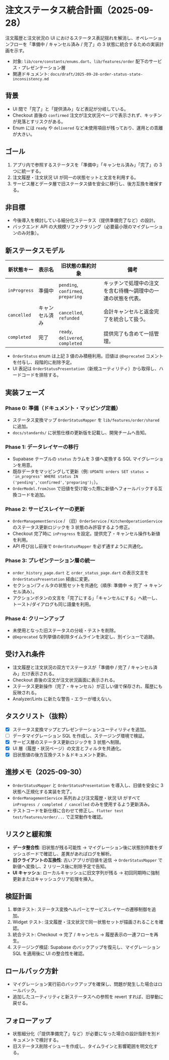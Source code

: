 # 注文ステータス統合計画（2025-09-28）

注文履歴と注文状況の UI におけるステータス表記揺れを解消し、オペレーションフローを「準備中 / キャンセル済み / 完了」の 3 状態に統合するための実装計画を示す。

- 対象: `lib/core/constants/enums.dart`、`lib/features/order` 配下のサービス・プレゼンテーション層
- 関連ドキュメント: `docs/draft/2025-09-28-order-status-state-inconsistency.md`

## 背景

- UI 間で「完了」と「提供済み」など表記が分岐している。
- Checkout 直後の `confirmed` 注文が注文状況ページで表示されず、キッチンが見落とすリスクがある。
- Enum には `ready` や `delivered` など未使用項目が残っており、運用との乖離が大きい。

## ゴール

1. アプリ内で参照するステータスを「準備中」「キャンセル済み」「完了」の 3 つに統一する。
2. 注文履歴・注文状況 UI が同一の状態セットと文言を利用する。
3. サービス層とデータ層で旧ステータス値を安全に移行し、後方互換を確保する。

## 非目標

- 今後導入を検討している細分化ステータス（提供準備完了など）の設計。
- バックエンド API の大規模リファクタリング（必要最小限のマイグレーションのみ対象）。

## 新ステータスモデル

| 新状態キー | 表示名 | 旧状態の集約対象 | 備考 |
| --- | --- | --- | --- |
| `inProgress` | 準備中 | `pending`, `confirmed`, `preparing` | キッチンで処理中の注文を含む待機〜調理中の一連の状態を代表。 |
| `cancelled` | キャンセル済み | `cancelled`, `refunded` | 会計キャンセルと返金完了を統合して扱う。 |
| `completed` | 完了 | `ready`, `delivered`, `completed` | 提供完了も含めて一括管理。 |

- `OrderStatus` enum は上記 3 値のみ積極利用。旧値は `@Deprecated` コメントを付与し、段階的に削除予定。
- UI 表記は `OrderStatusPresentation`（新規ユーティリティ）から取得し、ハードコードを排除する。

## 実装フェーズ

### Phase 0: 準備（ドキュメント・マッピング定義）
- ステータス変換マップ `OrderStatusMapper` を `lib/features/order/shared` に追加。
- `docs/standards/` に状態仕様の更新版を記載し、開発チームへ告知。

### Phase 1: データレイヤーの移行
- Supabase テーブルの `status` カラムを 3 値へ変換する SQL マイグレーションを用意。
- 既存データをマッピングして更新（例: `UPDATE orders SET status = 'in_progress' WHERE status IN ('pending','confirmed','preparing');`）。
- `OrderModel.fromJson` で旧値を受け取った際に新値へフォールバックする互換コードを追加。

### Phase 2: サービスレイヤーの更新
- `OrderManagementService` / （旧）`OrderService` / `KitchenOperationService` のステータス更新ロジックを 3 状態のみ許容するよう修正。
- Checkout 完了時に `inProgress` を設定。提供完了・キャンセル操作も新値を利用。
- API 呼び出し前後で `OrderStatusMapper` を必ず通すように共通化。

### Phase 3: プレゼンテーション層の統一
- `order_history_page.dart` と `order_status_page.dart` の表示文言を `OrderStatusPresentation` 経由に変更。
- セクション/フィルタの状態セットを共通化（順序: 準備中 → 完了 → キャンセル済み）。
- アクションボタンの文言を「完了にする」「キャンセルにする」へ統一し、トースト/ダイアログも同じ語彙を利用。

### Phase 4: クリーンアップ
- 未使用となった旧ステータスの分岐・テストを削除。
- `@Deprecated` な列挙値の削除タイムラインを決定し、別イシューで追跡。

## 受け入れ条件

- 注文履歴と注文状況の双方でステータスが「準備中 / 完了 / キャンセル済み」だけ表示される。
- Checkout 直後の注文が注文状況画面に表示される。
- ステータス更新操作（完了・キャンセル）が正しい値で保存され、履歴にも反映される。
- Analyzer/Lints に新たな警告・エラーが増えない。

## タスクリスト（抜粋）

- [x] ステータス変換マップとプレゼンテーションユーティリティを追加。
- [ ] データマイグレーション SQL を作成し、ステージング環境で検証。
- [x] サービス層のステータス更新ロジックを 3 状態へ制限。
- [x] UI 層（履歴・状況ページ）の文言とフィルタを共通化。
- [x] 旧状態値の後方互換テスト＆ドキュメント更新。

## 進捗メモ（2025-09-30）

- `OrderStatusMapper` と `OrderStatusPresentation` を導入し、旧値を安全に 3 状態へ正規化する実装を完了。
- `OrderManagementService` 系列および注文履歴・状況 UI がすべて `inProgress / completed / cancelled` のみを使用するよう更新済み。
- テストコードを新仕様に合わせて修正し、`flutter test test/features/order/...` で正常動作を確認。

## リスクと緩和策

- **データ整合性**: 旧状態が残る可能性 → マイグレーション後に状態別件数をダッシュボードで確認し、差異があればログを解析。
- **旧クライアントの互換性**: 古いアプリが旧値を送信 → `OrderStatusMapper` で新値へ変換し、2 リリース後に削除予定で告知。
- **UI キャッシュ**: ローカルキャッシュに旧文字列が残る → 初回同期時に強制更新またはキャッシュクリア処理を挿入。

## 検証計画

1. 単体テスト: ステータス変換ヘルパーとサービスレイヤーの遷移制御を追加。
2. Widget テスト: 注文履歴・注文状況で同一状態セットが描画されることを確認。
3. 統合テスト: Checkout → 完了 / キャンセル → 履歴表示の一連フローを再生。
4. ステージング検証: Supabase のバックアップを復元し、マイグレーション SQL を適用後に UI の整合性を確認。

## ロールバック方針

- マイグレーション実行前のバックアップを確保し、問題が発生した場合はロールバック。
- 追加したユーティリティと新ステータスへの参照を revert すれば、旧挙動に戻せる。

## フォローアップ

- 状態細分化（「提供準備完了」など）が必要になった場合の設計指針を別ドキュメントで検討する。
- 旧ステータス削除イシューを作成し、タイムラインと影響範囲を明文化する。
